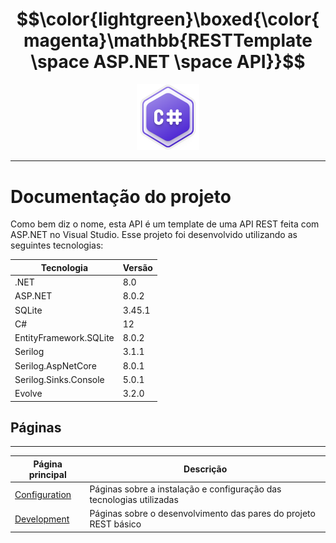 # $$\color{lightgreen}\boxed{\color{magenta}\mathbb{RESTTemplate \space ASP.NET \space API}}$$
<p align="center">
	<img src="https://raw.githubusercontent.com/F4NT0/RESTTemplate/master/Docs/Configuration/images/csharp.svg" width="100">
</p>

---

# Documentação do projeto

Como bem diz o nome, esta API é um template de uma API REST feita com ASP.NET no Visual Studio.
Esse projeto foi desenvolvido utilizando as seguintes tecnologias:

| Tecnologia             | Versão |
| ---------------------- | ------ |
| .NET                   | 8.0    |
| ASP.NET                | 8.0.2  |
| SQLite                 | 3.45.1 |
| C#                     | 12     |
| EntityFramework.SQLite | 8.0.2  |
| Serilog                | 3.1.1  |
| Serilog.AspNetCore     | 8.0.1  |
| Serilog.Sinks.Console  | 5.0.1  |
| Evolve                 | 3.2.0  |

## Páginas
---

| Página principal                      | Descrição                                                            |
| ------------------------------------- | -------------------------------------------------------------------- |
| [Configuration](Configuration/README) | Páginas sobre a instalação e configuração das tecnologias utilizadas |
| [Development](Development/README)     | Páginas sobre o desenvolvimento das pares do projeto REST básico     |

